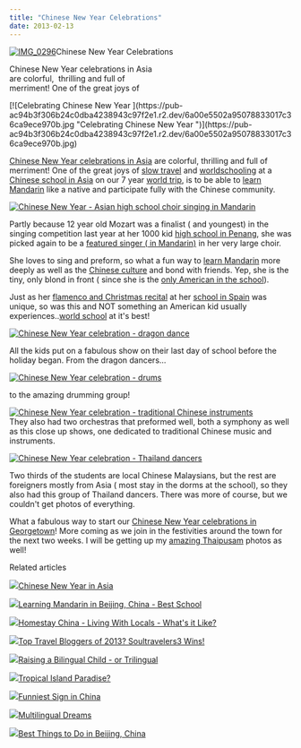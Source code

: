 ```yaml
---
title: "Chinese New Year Celebrations"
date: 2013-02-13
---
```


[![IMG_0296](https://pub-ac94b3f306b24c0dba4238943c97f2e1.r2.dev/6a00e5502a95078833017c36ca9e68970b.jpg "IMG_0296")](https://pub-ac94b3f306b24c0dba4238943c97f2e1.r2.dev/6a00e5502a95078833017c36ca9e68970b.jpg)Chinese New Year Celebrations  
  
Chinese New Year celebrations in Asia  
are colorful,  thrilling and full of  
merriment! One of the great joys of

<!--more--> [![Celebrating Chinese New Year ](https://pub-ac94b3f306b24c0dba4238943c97f2e1.r2.dev/6a00e5502a95078833017c36ca9ece970b.jpg "Celebrating Chinese New Year ")](https://pub-ac94b3f306b24c0dba4238943c97f2e1.r2.dev/6a00e5502a95078833017c36ca9ece970b.jpg)  
  
[Chinese New Year celebrations in Asia](http://soultravelers3new.local/2013/02/chinese-new-year-in-asia.html "Chinese New Year Celebrations") are colorful, thrilling and full of merriment! One of the great joys of [slow travel](http://soultravelers3new.local/2011/11/slow-travel.html "slow travel") and [worldschooling](http://soultravelers3new.local/2013/01/world-school-education-at-its-best-.html "world schooling") at a [Chinese school in Asia](http://soultravelers3new.local/2012/07/chinese-school-in-asia-11-year-old-american-doing-physics-in-mandarin.html "Chinese school in Asia") on our 7 year [world trip](http://soultravelers3new.local/2012/12/around-the-world-family-travel.html "family world trip around the world RTW"), is to be able to [learn Mandarin](http://soultravelers3new.local/2013/01/learning-mandarin-in-beijing-china-best-school.html "Learn Mandarin in Beijing") like a native and participate fully with the Chinese community.  
  
[![Chinese New Year - Asian high school choir singing in Mandarin](https://pub-ac94b3f306b24c0dba4238943c97f2e1.r2.dev/6a00e5502a95078833017d40f9cb49970c.jpg "Chinese New Year - Asian high school choir singing in Mandarin")](https://pub-ac94b3f306b24c0dba4238943c97f2e1.r2.dev/6a00e5502a95078833017d40f9cb49970c.jpg)  
  
Partly because 12 year old Mozart was a finalist ( and youngest) in the singing competition last year at her 1000 kid [high school in Penang](http://soultravelers3new.local/2012/06/why-learn-mandarin-in-tropical-asia-penang.html "Chinese high school Penang"), she was picked again to be a [featured singer ( in Mandarin)](http://soultravelers3new.local/2011/04/earth-day-song-solo-and-1st-place.html "featured singer in Mandarin - American singer") in her very large choir.  
  
She loves to sing and preform, so what a fun way to [learn Mandarin](http://soultravelers3new.local/2012/02/mandarin-chinese-learning-at-home-and-abroad.html "learn mandarin abroad") more deeply as well as the [Chinese culture](http://soultravelers3new.local/2012/06/chines.html "Chinese culture immersion") and bond with friends. Yep, she is the tiny, only blond in front ( since she is the [only American in the school](http://soultravelers3new.local/2011/01/only-american-girl-in-an-all-mandarin-school-chinese-immersion-in-language-culture-through-school.html "only amercian in Chinese school")).  
  
Just as her [flamenco and Christmas recital](http://soultravelers3new.local/2006/12/flamenco-christ.html "flamenco school recital Spain") at her [school in Spain](http://soultravelers3new.local/2010/07/schools-out-forever-expat-immersion-spanish-in-spain-digital-nomad-education-for-kids-who-travel.html "school in Spain") was unique, so was this and NOT something an American kid usually experiences..[world school](http://soultravelers3new.local/2010/03/long-term-family-travel-homeschool-roadschool-world-school-digitalnomad-lifestyle-design-virtual-.html "world school at it's best") at it's best!  
  
[![Chinese New Year celebration - dragon dance](https://pub-ac94b3f306b24c0dba4238943c97f2e1.r2.dev/6a00e5502a95078833017d40f9e71f970c.jpg "Chinese New Year celebration - dragon dance")](https://pub-ac94b3f306b24c0dba4238943c97f2e1.r2.dev/6a00e5502a95078833017d40f9e71f970c.jpg)  
  
All the kids put on a fabulous show on their last day of school before the holiday began. From the dragon dancers...  
  
[![Chinese New Year celebration - drums](https://pub-ac94b3f306b24c0dba4238943c97f2e1.r2.dev/6a00e5502a95078833017c36cad010970b.jpg "Chinese New Year celebration - drums")](https://pub-ac94b3f306b24c0dba4238943c97f2e1.r2.dev/6a00e5502a95078833017c36cad010970b.jpg)  
  
to the amazing drumming group!  
  
[![Chinese New Year celebration - traditional Chinese instruments](https://pub-ac94b3f306b24c0dba4238943c97f2e1.r2.dev/6a00e5502a95078833017ee86e12cb970d.jpg "Chinese New Year celebration - traditional Chinese instruments")](https://pub-ac94b3f306b24c0dba4238943c97f2e1.r2.dev/6a00e5502a95078833017ee86e12cb970d.jpg)  
They also had two orchestras that preformed well, both a symphony as well as this close up shows, one dedicated to traditional Chinese music and instruments.  
  
[![Chinese New Year celebration - Thailand dancers](https://pub-ac94b3f306b24c0dba4238943c97f2e1.r2.dev/6a00e5502a95078833017c36cb4947970b.jpg "Chinese New Year celebration - Thailand dancers")](https://pub-ac94b3f306b24c0dba4238943c97f2e1.r2.dev/6a00e5502a95078833017c36cb4947970b.jpg)  
  
Two thirds of the students are local Chinese Malaysians, but the rest are foreigners mostly from Asia ( most stay in the dorms at the school), so they also had this group of Thailand dancers. There was more of course, but we couldn't get photos of everything.  
  
What a fabulous way to start our [Chinese New Year celebrations in Georgetown](http://soultravelers3new.local/2011/02/20-stunning-photos-chinese-new-year-georgetown-penang.html "Chinese New Year in Georgetown, Penang - stunning photos")! More coming as we join in the festivities around the town for the next two weeks. I will be getting up my [amazing Thaipusam](http://soultravelers3new.local/2013/01/thaipusam-2013.html "Thaispusam 2013") photos as well!  
  

Related articles

[![](http://i.zemanta.com/143933243_80_80.jpg)](http://soultravelers3new.local/2013/02/chinese-new-year-in-asia.html)[Chinese New Year in Asia](http://soultravelers3new.local/2013/02/chinese-new-year-in-asia.html)

[![](http://i.zemanta.com/141410675_80_80.jpg)](http://soultravelers3new.local/2013/01/learning-mandarin-in-beijing-china-best-school.html)[Learning Mandarin in Beijing, China - Best School](http://soultravelers3new.local/2013/01/learning-mandarin-in-beijing-china-best-school.html)

[![](http://i.zemanta.com/140387542_80_80.jpg)](http://soultravelers3new.local/2013/01/homestay-china-living-with-locals-whats-it-like-.html)[Homestay China - Living With Locals - What's it Like?](http://soultravelers3new.local/2013/01/homestay-china-living-with-locals-whats-it-like-.html)

[![](http://i.zemanta.com/135568483_80_80.jpg)](http://soultravelers3new.local/2013/01/top-travel-bloggers-of-2013-soultravelers3-wins-.html)[Top Travel Bloggers of 2013? Soultravelers3 Wins!](http://soultravelers3new.local/2013/01/top-travel-bloggers-of-2013-soultravelers3-wins-.html)

[![](http://i.zemanta.com/137126168_80_80.jpg)](http://soultravelers3new.local/2013/01/raising-a-bilingual-child-or-trilingual.html)[Raising a Bilingual Child - or Trilingual](http://soultravelers3new.local/2013/01/raising-a-bilingual-child-or-trilingual.html)

[![](http://i.zemanta.com/141946037_80_80.jpg)](http://soultravelers3new.local/2013/01/tropical-island-paradise.html)[Tropical Island Paradise?](http://soultravelers3new.local/2013/01/tropical-island-paradise.html)

[![](http://i.zemanta.com/142234941_80_80.jpg)](http://soultravelers3new.local/2013/02/funniest-sign-in-china.html)[Funniest Sign in China](http://soultravelers3new.local/2013/02/funniest-sign-in-china.html)

[![](http://i.zemanta.com/136332847_80_80.jpg)](http://soultravelers3new.local/2013/01/multilingual-dreams.html)[Multilingual Dreams](http://soultravelers3new.local/2013/01/multilingual-dreams.html)

[![](http://i.zemanta.com/136588189_80_80.jpg)](http://soultravelers3new.local/2013/01/best-things-to-do-in-beijing-china-.html)[Best Things to Do in Beijing, China](http://soultravelers3new.local/2013/01/best-things-to-do-in-beijing-china-.html)
